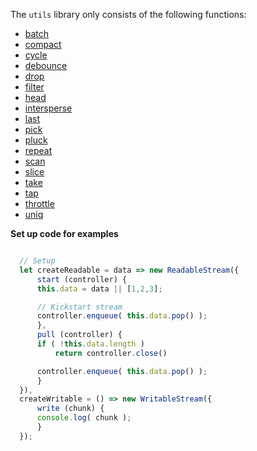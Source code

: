 The `utils` library only consists of the following functions:

 - [batch](#batch)
 - [compact](#compact)
 - [cycle](#cycle)
 - [debounce](#debounce)
 - [drop](#drop)
 - [filter](#filter)
 - [head](#head)
 - [intersperse](#intersperse)
 - [last](#last)
 - [pick](#pick)
 - [pluck](#pluck)
 - [repeat](#repeat)
 - [scan](#scan)
 - [slice](#slice)
 - [take](#take)
 - [tap](#tap)
 - [throttle](#throttle)
 - [uniq](#uniq)

**Set up code for examples**

```javascript

  // Setup
  let createReadable = data => new ReadableStream({
      start (controller) {
      this.data = data || [1,2,3];

      // Kickstart stream
      controller.enqueue( this.data.pop() );
      },
      pull (controller) {
      if ( !this.data.length )
          return controller.close()

      controller.enqueue( this.data.pop() );
      }
  }),
  createWritable = () => new WritableStream({
      write (chunk) {
      console.log( chunk );
      }
  });
```
